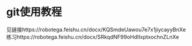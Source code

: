 # git使用教程
见链接https://robotega.feishu.cn/docx/KQSmdeUawou7e7x1jiycayyBnXe  
练习https://robotega.feishu.cn/docx/SRkqdNF99oHdIIxptxochnZLnXe
